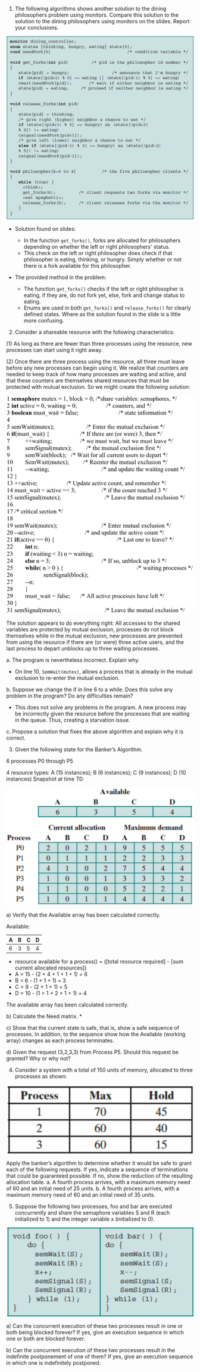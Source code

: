 1. The following algorithms shows another solution to the dining philosophers
problem using monitors. Compare this solution to the solution to the dining
philosophers using monitors on the slides. Report your conclusions.

![question-1](images/question-1.png)

* Solution found on slides:
  * In the function `get_forks()`, forks are allocated for philosophers depending on whether the
    left or right philosophers' status.
  * This check on the left or right philosopher does check if that philosopher is eating, thinking,
    or hungry. Simply whether or not there is a fork available for this philosopher.

* The provided method in the problem:
  * The function `get_forks()` checks if the left or right philosopher is eating, if they are,
    do not fork yet, else, fork and change status to eating.
  * Enums are used in both `get_forks()` and `release_forks()` for clearly defined states.
    Where as the solution found in the slide is a little more confusing.

2. Consider a shareable resource with the following characteristics:

(1) As long as there are fewer than three processes using the resource, new processes can start
using it right away.

(2) Once there are three process using the resource, all three must leave before any new
processes can begin using it. We realize that counters are needed to keep track of how many
processes are waiting and active, and that these counters are themselves shared resources that
must be protected with mutual exclusion. So we might create the following solution:

![question-2](images/question-2.png)

The solution appears to do everything right: All accesses to the shared variables are protected
by mutual exclusion, processes do not block themselves while in the mutual exclusion,
new processes are prevented from using the resource if there are (or were) three active users,
and the last process to depart unblocks up to three waiting processes.

a. The program is nevertheless incorrect. Explain why.
* On line 10, `SemWait(mutex)`, allows a process that is already in the mutual exclusion to
  re-enter the mutual exclusion.

b. Suppose we change the if in line 6 to a while. Does this solve any problem in the
program? Do any difficulties remain?
* This does not solve any problems in the program. A new process may be incorrectly given
  the resource before the processes that are waiting in the queue. Thus, creating a
  starvation issue.

c. Propose a solution that fixes the above algorithm and explain why it is correct.

3. Given the following state for the Banker’s Algorithm.

6 processes P0 through P5

4 resource types: A (15 instances); B (6 instances); C (9 instances); D (10 instances)
Snapshot at time T0:

![question-3](images/question-3.png)

a) Verify that the Available array has been calculated correctly.

Available:

| A | B | C | D |
|---|---|---|---|
| 6 | 3 | 5 | 4 |
* resource available for a process() = ([total resource required] - [sum current allocated resources])
* A = 15 - (2 + 4 + 1 + 1 + 1) = 6
* B = 6 - (1 + 1 + 1) = 3
* C = 9 - (2 + 1 + 1) = 5
* D = 10 - (1 + 1 + 2 + 1 + 1) = 4

The available array has been calculated correctly.

b) Calculate the Need matrix.
*

c) Show that the current state is safe, that is, show a safe sequence of processes. In
addition, to the sequence show how the Available (working array) changes as each
process terminates.

d) Given the request (3,2,3,3) from Process P5. Should this request be granted? Why
or why not?

4. Consider a system with a total of 150 units of memory, allocated to three processes as shown:

![question-4](images/question-4.png)

Apply the banker’s algorithm to determine whether it would be safe to grant each of the
following requests. If yes, indicate a sequence of terminations that could be guaranteed possible.
If no, show the reduction of the resulting allocation table.
a. A fourth process arrives, with a maximum memory need of 60 and an initial need of 25 units.
b. A fourth process arrives, with a maximum memory need of 60 and an initial need of 35 units.

5. Suppose the following two processes, foo and bar are executed concurrently and share the
semaphore variables S and R (each initialized to 1) and the integer variable x (initialized to 0).

![question-5](images/question-5.png)

a) Can the concurrent execution of these two processes result in one or both being blocked
forever? If yes, give an execution sequence in which one or both are blocked forever.

b) Can the concurrent execution of these two processes result in the indefinite postponement of
one of them? If yes, give an execution sequence in which one is indefinitely postponed.
